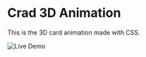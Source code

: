 # Crad 3D Animation

This is the 3D card animation made with CSS.

![Live Demo](https://shivam-katare.github.io/Crad_3D_Animation/)
